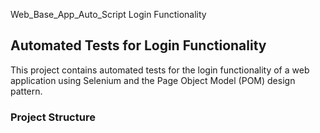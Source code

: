 Web_Base_App_Auto_Script
Login Functionality

## Automated Tests for Login Functionality

This project contains automated tests for the login functionality of a web application using Selenium and the Page Object Model (POM) design pattern.

### Project Structure


